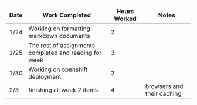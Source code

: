 
| Date  | Work Completed | Hours Worked | Notes |
| ------------- | ------------- | ------------- | ------------- |
| 1/24  | Working on formatting markdown documents  |      2         |              |
| 1/25  | The rest of assignments completed and reading for week |     3          |               |
|1/30 | Working on openshift deployment | 2 | |
| 2/3 | finishing all week 2 items | 4 | browsers and their caching|
